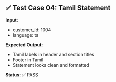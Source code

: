 ## ✅ Test Case 04: Tamil Statement

**Input:**
- customer_id: 1004
- language: ta

**Expected Output:**
- Tamil labels in header and section titles
- Footer in Tamil
- Statement looks clean and formatted

**Status:** ✅ PASS
